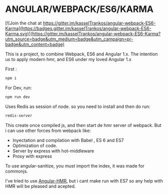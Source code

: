 # ANGULAR/WEBPACK/ES6/KARMA

[![Join the chat at https://gitter.im/kasselTrankos/angular-webpack-ES6-Karma](https://badges.gitter.im/kasselTrankos/angular-webpack-ES6-Karma.svg)](https://gitter.im/kasselTrankos/angular-webpack-ES6-Karma?utm_source=badge&utm_medium=badge&utm_campaign=pr-badge&utm_content=badge)

This is a project, to combine Webpack, ES6 and Angular 1.x.
The intention us to apply modern hmr, and ES6 under my loved Angular 1.x

First :
```bash
npm i
```
For Dev, run:
```bash
npm run dev
```

Uses Redis as session of node.
so you need to install and then do run:
```bash
redis-server
```

This create once compiled js, and then start de hmr server of webpack. But i can use other forces from webpack like:
- Inyectation and compilation with Babel , ES 6 and ES7
- Optimization of code.
- Server by express with hot-middleware
- Proxy with express

To use angular-sanitize, you must import the index, it was made for commonjs.

I've tried to use [Angular-HMR](https://github.com/yargalot/Angular-HMR), but i cant make run with ES7
so any help with HMR will be pleased and acepted.
